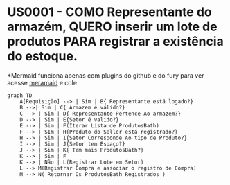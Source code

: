 # US0001 - COMO Representante do armazém, QUERO inserir um lote de produtos PARA registrar a existência do estoque.
*Mermaid funciona apenas com plugins do github e do fury para ver acesse [meramaid](https://mermaid-js.github.io/mermaid-live-editor/) e cole 
````mermaid
graph TD
    A[Requisição] --> | Sim | B{ Representante está logado?}
    B -->| Sim | C{ Armazem é válido?}
    C --> | Sim | D{ Representante Pertence Ao armazem?}
    D --> | Sim | E{Setor é valido?}
    E --> | Sim | F(Iterar Lista de ProdutosBath)
    F --> | SIm | H{Produto do Seller está registrado?}
    H --> | Sim | I{Setor Corresponde Ao tipo de Produto?}
    I --> | Sim | J{Setor tem Espaço?}
    J --> | Sim | K{ Tem mais ProdutosBath?}
    K --> | Sim | F
    K --> | Não | L(Registrar Lote em Setor)
    L --> M(Registrar Compra e associar o registro de Compra)
    M --> N( Retornar Os ProdutosBath Registrados )
````
